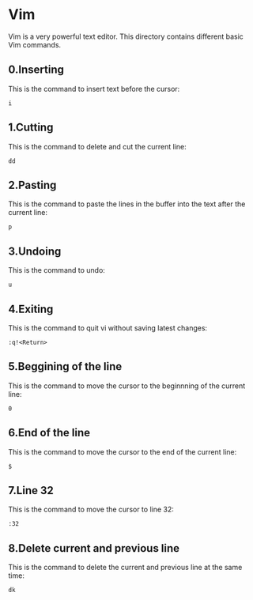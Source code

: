 # Vim

Vim is a very powerful text editor. This directory contains different basic Vim commands. 

## 0.Inserting
This is the command to insert text before the cursor:
```
i
```

## 1.Cutting
This is the command to delete and cut the current line:
```
dd
```

## 2.Pasting
This is the command to paste the lines in the buffer into the text after the current line:
```
p
```

## 3.Undoing
This is the command to undo:
```
u
```

## 4.Exiting
This is the command to quit vi without saving latest changes:
```
:q!<Return>
```

## 5.Beggining of the line
This is the command to move the cursor to the beginnning of the current line:
```
0
```

## 6.End of the line
This is the command to move the cursor to the end of the current line:
```
$
```

## 7.Line 32
This is the command to move the cursor to line 32:
```
:32
```

## 8.Delete current and previous line
This is the command to delete the current and previous line at the same time:
```
dk
```
